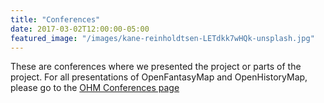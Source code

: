 ```yaml
---
title: "Conferences"
date: 2017-03-02T12:00:00-05:00
featured_image: "/images/kane-reinholdtsen-LETdkk7wHQk-unsplash.jpg"
---
```

These are conferences where we presented the project or parts of the project. For all presentations of OpenFantasyMap and OpenHistoryMap, please go to the [OHM Conferences page](https://www.openhistorymap.org/conference/)
